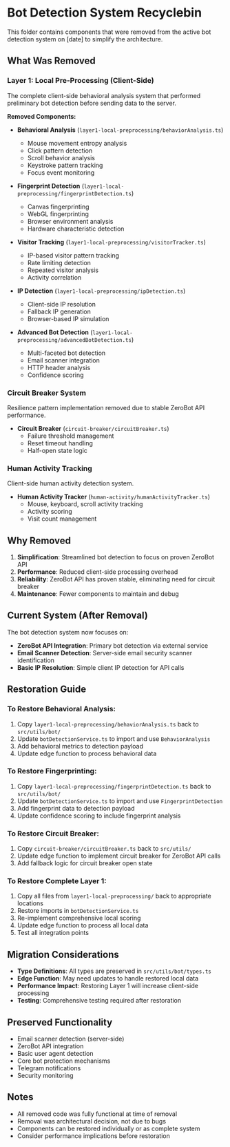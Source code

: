 # Bot Detection System Recyclebin

This folder contains components that were removed from the active bot detection system on [date] to simplify the architecture.

## What Was Removed

### Layer 1: Local Pre-Processing (Client-Side)
The complete client-side behavioral analysis system that performed preliminary bot detection before sending data to the server.

**Removed Components:**
- **Behavioral Analysis** (`layer1-local-preprocessing/behaviorAnalysis.ts`)
  - Mouse movement entropy analysis
  - Click pattern detection
  - Scroll behavior analysis
  - Keystroke pattern tracking
  - Focus event monitoring

- **Fingerprint Detection** (`layer1-local-preprocessing/fingerprintDetection.ts`)
  - Canvas fingerprinting
  - WebGL fingerprinting
  - Browser environment analysis
  - Hardware characteristic detection

- **Visitor Tracking** (`layer1-local-preprocessing/visitorTracker.ts`)
  - IP-based visitor pattern tracking
  - Rate limiting detection
  - Repeated visitor analysis
  - Activity correlation

- **IP Detection** (`layer1-local-preprocessing/ipDetection.ts`)
  - Client-side IP resolution
  - Fallback IP generation
  - Browser-based IP simulation

- **Advanced Bot Detection** (`layer1-local-preprocessing/advancedBotDetection.ts`)
  - Multi-faceted bot detection
  - Email scanner integration
  - HTTP header analysis
  - Confidence scoring

### Circuit Breaker System
Resilience pattern implementation removed due to stable ZeroBot API performance.

- **Circuit Breaker** (`circuit-breaker/circuitBreaker.ts`)
  - Failure threshold management
  - Reset timeout handling
  - Half-open state logic

### Human Activity Tracking
Client-side human activity detection system.

- **Human Activity Tracker** (`human-activity/humanActivityTracker.ts`)
  - Mouse, keyboard, scroll activity tracking
  - Activity scoring
  - Visit count management

## Why Removed

1. **Simplification**: Streamlined bot detection to focus on proven ZeroBot API
2. **Performance**: Reduced client-side processing overhead
3. **Reliability**: ZeroBot API has proven stable, eliminating need for circuit breaker
4. **Maintenance**: Fewer components to maintain and debug

## Current System (After Removal)

The bot detection system now focuses on:
- **ZeroBot API Integration**: Primary bot detection via external service
- **Email Scanner Detection**: Server-side email security scanner identification
- **Basic IP Resolution**: Simple client IP detection for API calls

## Restoration Guide

### To Restore Behavioral Analysis:
1. Copy `layer1-local-preprocessing/behaviorAnalysis.ts` back to `src/utils/bot/`
2. Update `botDetectionService.ts` to import and use `BehaviorAnalysis`
3. Add behavioral metrics to detection payload
4. Update edge function to process behavioral data

### To Restore Fingerprinting:
1. Copy `layer1-local-preprocessing/fingerprintDetection.ts` back to `src/utils/bot/`
2. Update `botDetectionService.ts` to import and use `FingerprintDetection`
3. Add fingerprint data to detection payload
4. Update confidence scoring to include fingerprint analysis

### To Restore Circuit Breaker:
1. Copy `circuit-breaker/circuitBreaker.ts` back to `src/utils/`
2. Update edge function to implement circuit breaker for ZeroBot API calls
3. Add fallback logic for circuit breaker open state

### To Restore Complete Layer 1:
1. Copy all files from `layer1-local-preprocessing/` back to appropriate locations
2. Restore imports in `botDetectionService.ts`
3. Re-implement comprehensive local scoring
4. Update edge function to process all local data
5. Test all integration points

## Migration Considerations

- **Type Definitions**: All types are preserved in `src/utils/bot/types.ts`
- **Edge Function**: May need updates to handle restored local data
- **Performance Impact**: Restoring Layer 1 will increase client-side processing
- **Testing**: Comprehensive testing required after restoration

## Preserved Functionality

- Email scanner detection (server-side)
- ZeroBot API integration
- Basic user agent detection
- Core bot protection mechanisms
- Telegram notifications
- Security monitoring

## Notes

- All removed code was fully functional at time of removal
- Removal was architectural decision, not due to bugs
- Components can be restored individually or as complete system
- Consider performance implications before restoration
